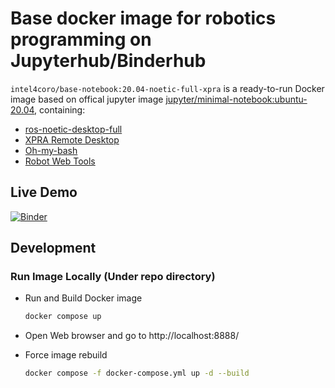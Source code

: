 # Base docker image for robotics programming on Jupyterhub/Binderhub

`intel4coro/base-notebook:20.04-noetic-full-xpra` is  a ready-to-run Docker image based on offical jupyter image [jupyter/minimal-notebook:ubuntu-20.04](https://hub.docker.com/layers/jupyter/minimal-notebook/ubuntu-20.04/images/sha256-a2d9cec8c5d373e073859adc67b6bc89a6f1b60f7cdfbfa024d6bc911a1c56fa?context=explore),  containing:

- [ros-noetic-desktop-full](http://wiki.ros.org/noetic/Installation/Ubuntu)
- [XPRA Remote Desktop](https://github.com/Xpra-org/xpra)
- [Oh-my-bash](https://github.com/ohmybash/oh-my-bash)
- [Robot Web Tools](https://robotwebtools.github.io/)
<!-- - [Gzweb (Web client for Gazebo)](https://classic.gazebosim.org/gzweb) -->

## Live Demo

[![Binder](https://binder.intel4coro.de/badge_logo.svg)](https://binder.intel4coro.de/v2/gh/IntEL4CoRo/docker-stacks.git/remote-desktop)

<!-- ## Gazebo -->

<!-- Gazebo client may not work on some machines due to LLVM memory allocate issue. -->

<!-- ### To Run Gazebo

Open a Teriminal and run gazebo server:

  ```bash
  gzserver --verbose
  ```

Open another Teriminal run gzweb client server:

  ```bash
  conda activate gzweb
  cd /home/jovyan/gzweb
  npm start
  ``` -->

## Development

### Run Image Locally (Under repo directory)

- Run and Build Docker image

  ```bash
  docker compose up
  ```

- Open Web browser and go to http://localhost:8888/

- Force image rebuild

  ```bash
  docker compose -f docker-compose.yml up -d --build 
  ```
